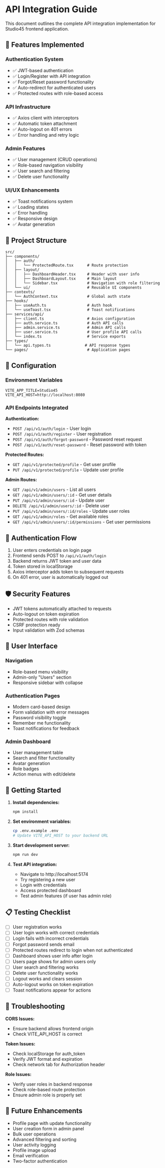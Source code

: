# API Integration Guide

This document outlines the complete API integration implementation for Studio45 frontend application.

## 🚀 Features Implemented

### Authentication System
- ✅ JWT-based authentication
- ✅ Login/Register with API integration
- ✅ Forgot/Reset password functionality
- ✅ Auto-redirect for authenticated users
- ✅ Protected routes with role-based access

### API Infrastructure
- ✅ Axios client with interceptors
- ✅ Automatic token attachment
- ✅ Auto-logout on 401 errors
- ✅ Error handling and retry logic

### Admin Features
- ✅ User management (CRUD operations)
- ✅ Role-based navigation visibility
- ✅ User search and filtering
- ✅ Delete user functionality

### UI/UX Enhancements
- ✅ Toast notifications system
- ✅ Loading states
- ✅ Error handling
- ✅ Responsive design
- ✅ Avatar generation

## 📁 Project Structure

```
src/
├── components/
│   ├── auth/
│   │   └── ProtectedRoute.tsx      # Route protection
│   ├── layout/
│   │   ├── DashboardHeader.tsx     # Header with user info
│   │   ├── DashboardLayout.tsx     # Main layout
│   │   └── Sidebar.tsx             # Navigation with role filtering
│   └── ui/                         # Reusable UI components
├── contexts/
│   └── AuthContext.tsx             # Global auth state
├── hooks/
│   ├── useAuth.ts                  # Auth hook
│   └── useToast.tsx                # Toast notifications
├── services/api/
│   ├── client.ts                   # Axios configuration
│   ├── auth.service.ts             # Auth API calls
│   ├── admin.service.ts            # Admin API calls
│   ├── user.service.ts             # User profile API calls
│   └── index.ts                    # Service exports
├── types/
│   └── api.types.ts               # API response types
└── pages/                          # Application pages
```

## 🔧 Configuration

### Environment Variables
```env
VITE_APP_TITLE=Studio45
VITE_API_HOST=http://localhost:8080
```

### API Endpoints Integrated

**Authentication:**
- `POST /api/v1/auth/login` - User login
- `POST /api/v1/auth/register` - User registration
- `POST /api/v1/auth/forgot-password` - Password reset request
- `POST /api/v1/auth/reset-password` - Reset password with token

**Protected Routes:**
- `GET /api/v1/protected/profile` - Get user profile
- `PUT /api/v1/protected/profile` - Update user profile

**Admin Routes:**
- `GET /api/v1/admin/users` - List all users
- `GET /api/v1/admin/users/:id` - Get user details
- `PUT /api/v1/admin/users/:id` - Update user
- `DELETE /api/v1/admin/users/:id` - Delete user
- `PUT /api/v1/admin/users/:id/roles` - Update user roles
- `GET /api/v1/admin/roles` - Get available roles
- `GET /api/v1/admin/users/:id/permissions` - Get user permissions

## 🔐 Authentication Flow

1. User enters credentials on login page
2. Frontend sends POST to `/api/v1/auth/login`
3. Backend returns JWT token and user data
4. Token stored in localStorage
5. Axios interceptor adds token to subsequent requests
6. On 401 error, user is automatically logged out

## 🛡️ Security Features

- JWT tokens automatically attached to requests
- Auto-logout on token expiration
- Protected routes with role validation
- CSRF protection ready
- Input validation with Zod schemas

## 📱 User Interface

### Navigation
- Role-based menu visibility
- Admin-only "Users" section
- Responsive sidebar with collapse

### Authentication Pages
- Modern card-based design
- Form validation with error messages
- Password visibility toggle
- Remember me functionality
- Toast notifications for feedback

### Admin Dashboard
- User management table
- Search and filter functionality
- Avatar generation
- Role badges
- Action menus with edit/delete

## 🚀 Getting Started

1. **Install dependencies:**
   ```bash
   npm install
   ```

2. **Set environment variables:**
   ```bash
   cp .env.example .env
   # Update VITE_API_HOST to your backend URL
   ```

3. **Start development server:**
   ```bash
   npm run dev
   ```

4. **Test API integration:**
   - Navigate to http://localhost:5174
   - Try registering a new user
   - Login with credentials
   - Access protected dashboard
   - Test admin features (if user has admin role)

## 📋 Testing Checklist

- [ ] User registration works
- [ ] User login works with correct credentials
- [ ] Login fails with incorrect credentials  
- [ ] Forgot password sends email
- [ ] Protected routes redirect to login when not authenticated
- [ ] Dashboard shows user info after login
- [ ] Users page shows for admin users only
- [ ] User search and filtering works
- [ ] Delete user functionality works
- [ ] Logout works and clears session
- [ ] Auto-logout works on token expiration
- [ ] Toast notifications appear for actions

## 🐛 Troubleshooting

**CORS Issues:**
- Ensure backend allows frontend origin
- Check VITE_API_HOST is correct

**Token Issues:**
- Check localStorage for auth_token
- Verify JWT format and expiration
- Check network tab for Authorization header

**Role Issues:**
- Verify user roles in backend response
- Check role-based route protection
- Ensure admin role is properly set

## 🔄 Future Enhancements

- Profile page with update functionality  
- User creation form in admin panel
- Bulk user operations
- Advanced filtering and sorting
- User activity logging
- Profile image upload
- Email verification
- Two-factor authentication